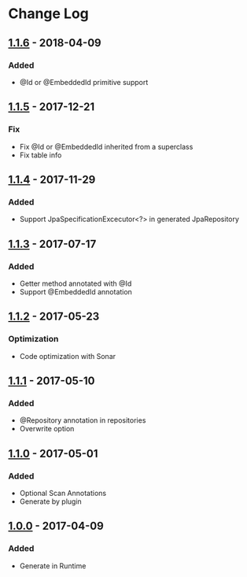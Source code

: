 # Change Log

## [1.1.6] - 2018-04-09
### Added
- @Id or @EmbeddedId primitive support

## [1.1.5] - 2017-12-21
### Fix
- Fix @Id or @EmbeddedId inherited from a superclass
- Fix table info

## [1.1.4] - 2017-11-29
### Added
- Support JpaSpecificationExcecutor<?> in generated JpaRepository

## [1.1.3] - 2017-07-17
### Added
- Getter method annotated with @Id
- Support @EmbeddedId annotation

## [1.1.2] - 2017-05-23
### Optimization
- Code optimization with Sonar

## [1.1.1] - 2017-05-10
### Added
- @Repository annotation in repositories
- Overwrite option

## [1.1.0] - 2017-05-01
### Added
- Optional Scan Annotations 
- Generate by plugin

## [1.0.0] - 2017-04-09
### Added
- Generate in Runtime

[1.1.6]: https://github.com/cmeza20/spring-data-generator/compare/1.1.5...1.1.6
[1.1.5]: https://github.com/cmeza20/spring-data-generator/compare/1.1.4...1.1.5
[1.1.4]: https://github.com/cmeza20/spring-data-generator/compare/1.1.3...1.1.4
[1.1.3]: https://github.com/cmeza20/spring-data-generator/compare/1.1.2...1.1.3
[1.1.2]: https://github.com/cmeza20/spring-data-generator/compare/1.1.1...1.1.2
[1.1.1]: https://github.com/cmeza20/spring-data-generator/compare/1.1.0...1.1.1
[1.1.0]: https://github.com/cmeza20/spring-data-generator/compare/1.0.0...1.1.0
[1.0.0]: https://github.com/cmeza20/spring-data-generator/tree/1.0.0
